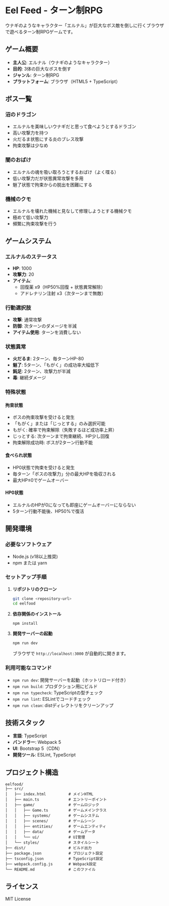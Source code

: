 # Eel Feed - ターン制RPG

ウナギのようなキャラクター「エルナル」が巨大なボス敵を倒しに行くブラウザで遊べるターン制RPGゲームです。

## ゲーム概要

- **主人公**: エルナル（ウナギのようなキャラクター）
- **目的**: 3体の巨大なボスを倒す
- **ジャンル**: ターン制RPG
- **プラットフォーム**: ブラウザ（HTML5 + TypeScript）

## ボス一覧

### 沼のドラゴン
- エルナルを美味しいウナギだと思って食べようとするドラゴン
- 高い攻撃力を持つ
- 火だるま状態にする炎のブレス攻撃
- 拘束攻撃は少なめ

### 闇のおばけ
- エルナルの魂を吸い取ろうとするおばけ（よく喋る）
- 低い攻撃力だが状態異常攻撃を多用
- 魅了状態で拘束からの脱出を困難にする

### 機械のクモ
- エルナルを壊れた機械と見なして修理しようとする機械クモ
- 極めて低い攻撃力
- 頻繁に拘束攻撃を行う

## ゲームシステム

### エルナルのステータス
- **HP**: 1000
- **攻撃力**: 20
- **アイテム**: 
  - 回復薬 x9（HP50%回復 + 状態異常解除）
  - アドレナリン注射 x3（次ターンまで無敵）

### 行動選択肢
- **攻撃**: 通常攻撃
- **防御**: 次ターンのダメージを半減
- **アイテム使用**: ターンを消費しない

### 状態異常
- **火だるま**: 2ターン、毎ターンHP-80
- **魅了**: 5ターン、「もがく」の成功率大幅低下
- **鈍足**: 2ターン、攻撃力が半減
- **毒**: 継続ダメージ

### 特殊状態

#### 拘束状態
- ボスの拘束攻撃を受けると発生
- 「もがく」または「じっとする」のみ選択可能
- もがく: 確率で拘束解除（失敗するほど成功率上昇）
- じっとする: 次ターンまで拘束継続、HP少し回復
- 拘束解除成功時: ボスが2ターン行動不能

#### 食べられ状態
- HP0状態で拘束を受けると発生
- 毎ターン「ボスの攻撃力」分の最大HPを吸収される
- 最大HP≤0でゲームオーバー

#### HP0状態
- エルナルのHPが0になっても即座にゲームオーバーにならない
- 5ターン行動不能後、HP50%で復活

## 開発環境

### 必要なソフトウェア
- Node.js (v18以上推奨)
- npm または yarn

### セットアップ手順

1. **リポジトリのクローン**
   ```bash
   git clone <repository-url>
   cd eelfood
   ```

2. **依存関係のインストール**
   ```bash
   npm install
   ```

3. **開発サーバーの起動**
   ```bash
   npm run dev
   ```
   ブラウザで `http://localhost:3000` が自動的に開きます。

### 利用可能なコマンド

- `npm run dev`: 開発サーバーを起動（ホットリロード付き）
- `npm run build`: プロダクション用にビルド
- `npm run typecheck`: TypeScriptの型チェック
- `npm run lint`: ESLintでコードチェック
- `npm run clean`: distディレクトリをクリーンアップ

## 技術スタック

- **言語**: TypeScript
- **バンドラー**: Webpack 5
- **UI**: Bootstrap 5（CDN）
- **開発ツール**: ESLint, TypeScript

## プロジェクト構造

```
eelfood/
├── src/
│   ├── index.html          # メインHTML
│   ├── main.ts             # エントリーポイント
│   ├── game/               # ゲームロジック
│   │   ├── Game.ts         # ゲームメインクラス
│   │   ├── systems/        # ゲームシステム
│   │   ├── scenes/         # ゲームシーン
│   │   ├── entities/       # ゲームエンティティ
│   │   ├── data/           # ゲームデータ
│   │   └── ui/             # UI管理
│   └── styles/             # スタイルシート
├── dist/                   # ビルド出力
├── package.json            # プロジェクト設定
├── tsconfig.json           # TypeScript設定
├── webpack.config.js       # Webpack設定
└── README.md               # このファイル
```

## ライセンス

MIT License